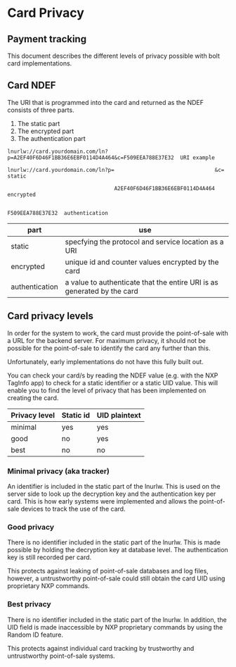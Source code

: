 # Card Privacy

## Payment tracking

This document describes the different levels of privacy possible with bolt card implementations.

## Card NDEF

The URI that is programmed into the card and returned as the NDEF consists of three parts.
1. The static part
2. The encrypted part
3. The authentication part

```
lnurlw://card.yourdomain.com/ln?p=A2EF40F6D46F1BB36E6EBF0114D4A464&c=F509EEA788E37E32  URI example

lnurlw://card.yourdomain.com/ln?p=                                &c=                  static

                                  A2EF40F6D46F1BB36E6EBF0114D4A464                     encrypted
                             
                                                                     F509EEA788E37E32  authentication
```

| part | use |
|------|-----|
| static | specfying the protocol and service location as a URI |
| encrypted | unique id and counter values encrypted by the card |
| authentication | a value to authenticate that the entire URI is as generated by the card |

## Card privacy levels

In order for the system to work, the card must provide the point-of-sale with a URL for the backend server.
For maximum privacy, it should not be possible for the point-of-sale to identify the card any further than this.

Unfortunately, early implementations do not have this fully built out.

You can check your card/s by reading the NDEF value (e.g. with the NXP TagInfo app) to check for a static identifier or a static UID value. This will enable you to find the level of privacy that has been implemented on creating the card.

| Privacy level | Static id | UID plaintext|
| ------------- | --------- | ------------ |
| minimal       | yes       | yes          |
| good          | no        | yes          |
| best          | no        | no           |

### Minimal privacy (aka tracker)

An identifier is included in the static part of the lnurlw.
This is used on the server side to look up the decryption key and the authentication key per card.
This is how early systems were implemented and allows the point-of-sale devices to track the use of the card.

### Good privacy

There is no identifier included in the static part of the lnurlw.
This is made possible by holding the decryption key at database level.
The authentication key is still recorded per card.

This protects against leaking of point-of-sale databases and log files, however, a untrustworthy point-of-sale could still obtain the card UID using proprietary NXP commands.

### Best privacy

There is no identifier included in the static part of the lnurlw.
In addition, the UID field is made inaccessible by NXP proprietary commands by using the Random ID feature.

This protects against individual card tracking by trustworthy and untrustworthy point-of-sale systems.

